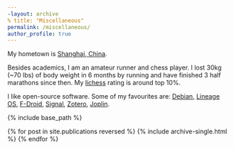 ```yaml
---
-layout: archive
% title: "Miscellaneous"
permalink: /miscellaneous/
author_profile: true
---
```

My hometown is [Shanghai, China](https://en.wikipedia.org/wiki/Shanghai).

Besides academics, I am an amateur runner and chess player. I lost 30kg (~70 lbs) of body weight in 6 months by running and have finished 3 half marathons since then. My [lichess](https://lichess.org/) rating is around top 10%. 

I like open-source software. Some of my favourites are: [Debian](https://www.debian.org/), [Lineage OS](https://lineageos.org/), [F-Droid](https://f-droid.org/), [Signal](https://www.signal.org/), [Zotero](https://www.zotero.org/), [Joplin](https://joplinapp.org/).



{% include base_path %}

{% for post in site.publications reversed %}
  {% include archive-single.html %}
{% endfor %}

